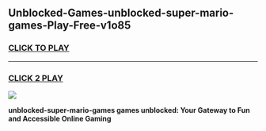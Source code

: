 
## Unblocked-Games-unblocked-super-mario-games-Play-Free-v1o85
<h3>
<a href="https://premium76.site?title=unblocked-super-mario-games&ref=18A">CLICK TO PLAY</a></h3>
<hr>

<h3>
<a href="https://premium76.site?title=unblocked-super-mario-games&ref=18A">CLICK 2 PLAY</a>
  
</h3>

<a href="https://premium76.site?title=unblocked-super-mario-games&ref=18A"><img src="https://clearcache.store/games.png"></a>


**unblocked-super-mario-games games unblocked: Your Gateway to Fun and Accessible Online Gaming**
